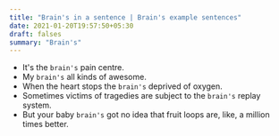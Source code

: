 ```yaml
---
title: "Brain's in a sentence | Brain's example sentences"
date: 2021-01-20T19:57:50+05:30
draft: falses
summary: "Brain's"
---
```

- It's the `brain's` pain centre.
- My `brain's` all kinds of awesome.
- When the heart stops the `brain's` deprived of oxygen.
- Sometimes victims of tragedies are subject to the `brain's` replay system.
- But your baby `brain's` got no idea that fruit loops are, like, a million times better.
                 
